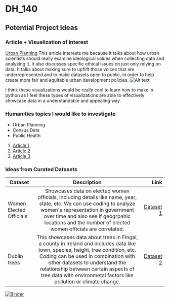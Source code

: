 # DH_140

## Potential Project Ideas

### Article + Visualization of interest
[Urban Planning](https://hdsr.mitpress.mit.edu/pub/1um18ajd/release/2)
This article interests me because it talks about how urban scientists should really examine ideological values when collecting data and analyzing it. It also discusses specific ethical issues on just only relying on data. It talks about making sure to upflift those voices that are underrepresented and to make datasets open to public, in order to help create more fair and equitable urban development policies.
![Alt text](Downloads/viz.png)


I think these visualizations would be really cool to learn how to make in python as I feel these types of visualizations are able to effectively showcase data in a understandable and appealing way.

### Humanities topics I would like to investigate

-  Urban Planning
-  Census Data
-  Public Health

1. [Article 1](https://biomedical-engineering-online.biomedcentral.com/articles/10.1186/s12938-023-01108-9)
2. [Article 2](https://www.census.gov/library/stories/2023/07/public-health-emergencies-and-mental-health.html)
3. [Article 3](https://www.mdpi.com/2413-8851/2/1/21)

### Ideas from Curated Datasets

| Dataset        | Description           | Link  |
| ------------- |:-------------:| -----:|
| Women Elected Officials      | Showcases data on elected women officials, including details like name, year, state, etc. We can use coding to analyze women's representation in government over time and also see if geogrpahic locations and the number of elected women officials are correlated. | [Dataset 1](https://dataverse.harvard.edu/file.xhtml?persistentId=doi:10.7910/DVN/CFPBRI/ER5Q7X&version=1.0&toolType=PREVIEW) |
| Dublin trees      | This showcases data about trees in Fingal, a county in Ireland and includes data like town, species, height, tree condition, etc. Coding can be used in combination with other datasets to understand the relationship between certain aspects of tree data with environmetal factors like pollution or climate change.     |   [Dataset 2](https://data.smartdublin.ie/dataset/trees/resource/47d28489-44e5-4eee-93a8-a31e110f6cce) |

[![Binder](https://mybinder.org/badge_logo.svg)](https://mybinder.org/v2/gh/sachigill/DH_140/main)

